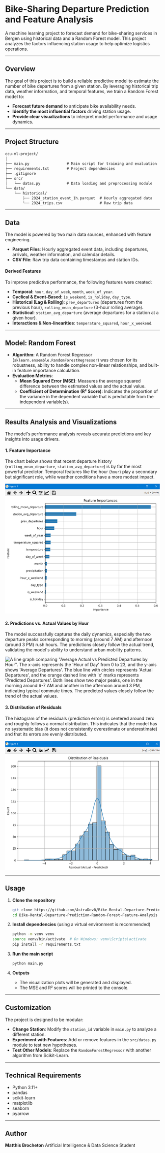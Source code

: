 # Bike-Sharing Departure Prediction and Feature Analysis

A machine learning project to forecast demand for bike-sharing services in Bergen using historical data and a Random Forest model. This project analyzes the factors influencing station usage to help optimize logistics operations.

---

## Overview

The goal of this project is to build a reliable predictive model to estimate the number of bike departures from a given station. By leveraging historical trip data, weather information, and temporal features, we train a Random Forest model to:
*   **Forecast future demand** to anticipate bike availability needs.
*   **Identify the most influential factors** driving station usage.
*   **Provide clear visualizations** to interpret model performance and usage dynamics.

---

## Project Structure

```
ccu-ml-project/
│
├── main.py                 # Main script for training and evaluation
├── requirements.txt        # Project dependencies
├── .gitignore
├── src/
│   └── datas.py            # Data loading and preprocessing module
└── data/
    └── historical/
        ├── 2024_station_event_1h.parquet  # Hourly aggregated data
        └── 2024_trips.csv                 # Raw trip data
```

---

## Data

The model is powered by two main data sources, enhanced with feature engineering.

*   **Parquet Files**: Hourly aggregated event data, including departures, arrivals, weather information, and calendar details.
*   **CSV File**: Raw trip data containing timestamps and station IDs.

#### **Derived Features**

To improve predictive performance, the following features were created:

*   **Temporal**: `hour`, `day_of_week`, `month`, `week_of_year`.
*   **Cyclical & Event-Based**: `is_weekend`, `is_holiday`, `day_type`.
*   **Historical (Lag & Rolling)**: `prev_departures` (departures from the previous hour), `rolling_mean_departure` (3-hour rolling average).
*   **Statistical**: `station_avg_departure` (average departures for a station at a given hour).
*   **Interactions & Non-linearities**: `temperature_squared`, `hour_x_weekend`.

---

## Model: Random Forest

*   **Algorithm**: A Random Forest Regressor (`sklearn.ensemble.RandomForestRegressor`) was chosen for its robustness, ability to handle complex non-linear relationships, and built-in feature importance calculation.
*   **Evaluation Metrics**:
    *   **Mean Squared Error (MSE)**: Measures the average squared difference between the estimated values and the actual value.
    *   **Coefficient of Determination (R² Score)**: Indicates the proportion of the variance in the dependent variable that is predictable from the independent variable(s).

---

## Results Analysis and Visualizations

The model's performance analysis reveals accurate predictions and key insights into usage drivers.

#### 1. **Feature Importance**
The chart below shows that recent departure history (`rolling_mean_departure`, `station_avg_departure`) is by far the most powerful predictor. Temporal features like the hour (`hour`) play a secondary but significant role, while weather conditions have a more modest impact.

![A horizontal bar chart showing "Feature Importances". The most important feature is 'rolling_mean_departure' with an importance of over 0.5. This is followed by 'station_avg_departure', and 'prev_departures'. Other features like 'hour', 'week_of_year', and various temperature and date-related features have significantly lower importance.](https://github.com/AstraDev0/Bike-Rental-Departure-Prediction-Random-Forest-Feature-Analysis/raw/main/images/user_image_1.png)

#### 2. **Predictions vs. Actual Values by Hour**
The model successfully captures the daily dynamics, especially the two departure peaks corresponding to morning (around 7 AM) and afternoon (around 3 PM) rush hours. The predictions closely follow the actual trend, validating the model's ability to understand urban mobility patterns.

![A line graph comparing "Average Actual vs Predicted Departures by Hour". The x-axis represents the 'Hour of Day' from 0 to 23, and the y-axis shows 'Average Departures'. The blue line with circles represents 'Actual Departures', and the orange dashed line with 'x' marks represents 'Predicted Departures'. Both lines show two major peaks, one in the morning around 6-7 AM and another in the afternoon around 3 PM, indicating typical commute times. The predicted values closely follow the trend of the actual values.](https://github.com/AstraDev0/Bike-Rental-Departure-Prediction-Random-Forest-Feature-Analysis/raw/main/images/user_image_2.png)

#### 3. **Distribution of Residuals**
The histogram of the residuals (prediction errors) is centered around zero and roughly follows a normal distribution. This indicates that the model has no systematic bias (it does not consistently overestimate or underestimate) and that its errors are evenly distributed.

![A histogram with a density curve showing the "Distribution of Residuals". The x-axis is 'Residual (Actual - Predicted)' and the y-axis is 'Count'. The distribution is roughly bell-shaped and centered around 0, indicating that the model's errors are somewhat normally distributed with a slight tendency to underestimate (a peak just to the left of zero). Most residuals fall between -2 and 2.](https://github.com/AstraDev0/Bike-Rental-Departure-Prediction-Random-Forest-Feature-Analysis/raw/main/images/user_image_3.png)

---

## Usage

1.  **Clone the repository**
    ```bash
    git clone https://github.com/AstraDev0/Bike-Rental-Departure-Prediction-Random-Forest-Feature-Analysis
    cd Bike-Rental-Departure-Prediction-Random-Forest-Feature-Analysis
    ```

2.  **Install dependencies** (using a virtual environment is recommended)
    ```bash
    python -m venv venv
    source venv/bin/activate  # On Windows: venv\Scripts\activate
    pip install -r requirements.txt
    ```

3.  **Run the main script**
    ```bash
    python main.py
    ```

4.  **Outputs**
    *   The visualization plots will be generated and displayed.
    *   The MSE and R² scores will be printed to the console.

---

## Customization

The project is designed to be modular:
*   **Change Station**: Modify the `station_id` variable in `main.py` to analyze a different station.
*   **Experiment with Features**: Add or remove features in the `src/datas.py` module to test new hypotheses.
*   **Test Other Models**: Replace the `RandomForestRegressor` with another algorithm from Scikit-Learn.

---

## Technical Requirements

*   Python 3.11+
*   pandas
*   scikit-learn
*   matplotlib
*   seaborn
*   pyarrow

---

## Author

**Matthis Brocheton**
Artificial Intelligence & Data Science Student